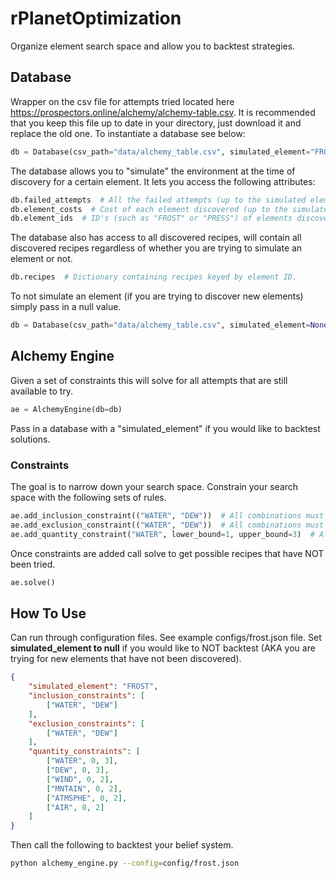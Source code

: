 # rPlanetOptimization

Organize element search space and allow you to backtest strategies.

## Database
Wrapper on the csv file for attempts tried located here https://prospectors.online/alchemy/alchemy-table.csv. It is recommended that you keep this file up to date in your directory, just download it and replace the old one. To instantiate a database see below:
```python
db = Database(csv_path="data/alchemy_table.csv", simulated_element="FROST")
```
The database allows you to "simulate" the environment at the time of discovery for a certain element. It lets you access the following attributes:
```python
db.failed_attempts  # All the failed attempts (up to the simulated element).
db.element_costs  # Cost of each element discovered (up to the simulated element).
db.element_ids  # ID's (such as "FROST" or "PRESS") of elements discovered (up to the simulated element).
```
The database also has access to all discovered recipes, will contain all discovered recipes regardless of whether you are trying to simulate an element or not.

```python
db.recipes  # Dictionary containing recipes keyed by element ID.
```
To not simulate an element (if you are trying to discover new elements) simply pass in a null value. 
```python
db = Database(csv_path="data/alchemy_table.csv", simulated_element=None)
```

## Alchemy Engine
Given a set of constraints this will solve for all attempts that are still available to try.
```python
ae = AlchemyEngine(db=db)
```
Pass in a database with a "simulated_element" if you would like to backtest solutions.

### Constraints
The goal is to narrow down your search space. Constrain your search space with the following sets of rules.
```python
ae.add_inclusion_constraint(("WATER", "DEW"))  # All combinations must include a water OR a dew.
ae.add_exclusion_constraint(("WATER", "DEW"))  # All combinations must not include BOTH water AND dew.
ae.add_quantity_constraint("WATER", lower_bound=1, upper_bound=3)  # All combinations can have between 1 and 3 waters.
```
Once constraints are added call solve to get possible recipes that have NOT been tried.
```python
ae.solve()
```

## How To Use
Can run through configuration files. See example configs/frost.json file. Set **simulated_element to null** if you would like to NOT backtest (AKA you are trying for new elements that have not been discovered).

```json
{
    "simulated_element": "FROST",
    "inclusion_constraints": [
        ["WATER", "DEW"]
    ],
    "exclusion_constraints": [
        ["WATER", "DEW"]
    ],
    "quantity_constraints": [
        ["WATER", 0, 3],
        ["DEW", 0, 3],
        ["WIND", 0, 2],
        ["MNTAIN", 0, 2],
        ["ATMSPHE", 0, 2],
        ["AIR", 0, 2]
    ]
}
```
Then call the following to backtest your belief system.
```bash
python alchemy_engine.py --config=config/frost.json
```

